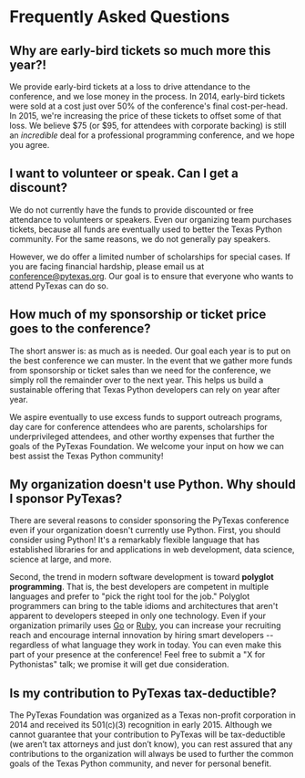 # Frequently Asked Questions

## Why are early-bird tickets so much more this year?!

We provide early-bird tickets at a loss to drive attendance to the conference, and we lose money
in the process. In 2014, early-bird tickets were sold at a cost just over 50% of the conference's
final cost-per-head. In 2015, we're increasing the price of these tickets to offset some of that
loss. We believe $75 (or $95, for attendees with corporate backing) is still an *incredible* deal
for a professional programming conference, and we hope you agree.

## I want to volunteer or speak. Can I get a discount?

We do not currently have the funds to provide discounted or free attendance to volunteers or
speakers. Even our organizing team purchases tickets, because all funds are eventually used to
better the Texas Python community. For the same reasons, we do not generally pay speakers.

However, we do offer a limited number of scholarships for special cases. If you are facing financial
hardship, please email us at [conference@pytexas.org](conference.pytexas.org). Our goal is to ensure
that everyone who wants to attend PyTexas can do so.

## How much of my sponsorship or ticket price goes to the conference?

The short answer is: as much as is needed. Our goal each year is to put on the best
conference we can muster. In the event that we gather more funds from sponsorship or ticket
sales than we need for the conference, we simply roll the remainder over to the next year.
This helps us build a sustainable offering that Texas Python developers can rely on year
after year.

We aspire eventually to use excess funds to support outreach programs, day care for conference
attendees who are parents, scholarships for underprivileged attendees, and other worthy expenses
that further the goals of the PyTexas Foundation. We welcome your input on how we can best
assist the Texas Python community!

## My organization doesn't use Python. Why should I sponsor PyTexas?

There are several reasons to consider sponsoring the PyTexas conference even if your
organization doesn't currently use Python. First, you should consider using Python!
It's a remarkably flexible language that has established libraries for and applications
in web development, data science, science at large, and more.

Second, the trend in modern software development is toward **polyglot programming**. That is,
the best developers are competent in multiple languages and prefer to "pick the right tool for
the job." Polyglot programmers can bring to the table idioms and architectures that aren't
apparent to developers steeped in only one technology. Even if your organization primarily uses
[Go](http://golang.org/) or [Ruby](https://www.ruby-lang.org/en/), you can increase your
recruiting reach and encourage internal innovation by hiring smart developers -- regardless
of what language they work in today. You can even make this part of your presence at the conference!
Feel free to submit a "X for Pythonistas" talk; we promise it will get due consideration.

## Is my contribution to PyTexas tax-deductible?

The PyTexas Foundation was organized as a Texas non-profit corporation in 2014 and received its
501(c)(3) recognition in early 2015. Although we cannot guarantee that your contribution to
PyTexas will be tax-deductible (we aren’t tax attorneys and just don’t know), you can rest
assured that any contributions to the organization will always be used to further the common
goals of the Texas Python community, and never for personal benefit.

